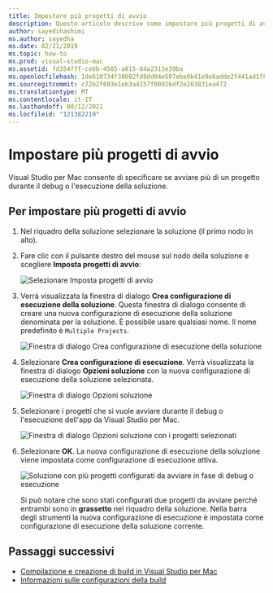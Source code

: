 ```yaml
---
title: Impostare più progetti di avvio
description: Questo articolo descrive come impostare più progetti di avvio durante l'esecuzione o il debug.
author: sayedihashimi
ms.author: sayedha
ms.date: 02/21/2019
ms.topic: how-to
ms.prod: visual-studio-mac
ms.assetid: fd354fff-ce6b-4505-a815-84a2311e39ba
ms.openlocfilehash: 1de610734f38602fd8dd04e507ebe9b41e9e6adde2f441ad1f8b882c9f2800a6
ms.sourcegitcommit: c72b2f603e1eb3a4157f00926df2e263831ea472
ms.translationtype: MT
ms.contentlocale: it-IT
ms.lasthandoff: 08/12/2021
ms.locfileid: "121382219"
---
```

# <a name="set-multiple-startup-projects"></a>Impostare più progetti di avvio

Visual Studio per Mac consente di specificare se avviare più di un progetto durante il debug o l'esecuzione della soluzione.

## <a name="to-set-multiple-startup-projects"></a>Per impostare più progetti di avvio

1. Nel riquadro della soluzione selezionare la soluzione (il primo nodo in alto).

2. Fare clic con il pulsante destro del mouse sul nodo della soluzione e scegliere **Imposta progetti di avvio**:

   ![Selezionare Imposta progetti di avvio](media/startup-proj-ctx-menu.png)

3. Verrà visualizzata la finestra di dialogo **Crea configurazione di esecuzione della soluzione**. Questa finestra di dialogo consente di creare una nuova configurazione di esecuzione della soluzione denominata per la soluzione. È possibile usare qualsiasi nome. Il nome predefinito è `Multiple Projects`.

   ![Finestra di dialogo Crea configurazione di esecuzione della soluzione](media/create-sln-run-config.png)

4. Selezionare **Crea configurazione di esecuzione**. Verrà visualizzata la finestra di dialogo **Opzioni soluzione** con la nuova configurazione di esecuzione della soluzione selezionata.

   ![Finestra di dialogo Opzioni soluzione](media/sln-options-run-config-multi-projects.png)

5. Selezionare i progetti che si vuole avviare durante il debug o l'esecuzione dell'app da Visual Studio per Mac.

   ![Finestra di dialogo Opzioni soluzione con i progetti selezionati](media/sln-options-run-config-multi-projects-configured.png)

6. Selezionare **OK**. La nuova configurazione di esecuzione della soluzione viene impostata come configurazione di esecuzione attiva.

   ![Soluzione con più progetti configurati da avviare in fase di debug o esecuzione](media/startup-project-configured.png)

   Si può notare che sono stati configurati due progetti da avviare perché entrambi sono in **grassetto** nel riquadro della soluzione. Nella barra degli strumenti la nuova configurazione di esecuzione è impostata come configurazione di esecuzione della soluzione corrente.

## <a name="next-steps"></a>Passaggi successivi

- [Compilazione e creazione di build in Visual Studio per Mac](compiling-and-building.md)
- [Informazioni sulle configurazioni della build](configurations.md)
